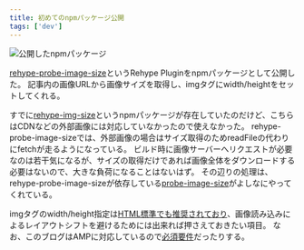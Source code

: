 ```yaml
---
title: 初めてのnpmパッケージ公開
tags: ['dev']
---
```


![公開したnpmパッケージ](https://cdn-ak.f.st-hatena.com/images/fotolife/h/hachipochi/20210829/20210829005143.png)

[rehype-probe-image-size](https://www.npmjs.com/package/rehype-probe-image-size)というRehype Pluginをnpmパッケージとして公開した。
記事内の画像URLから画像サイズを取得し、imgタグにwidth/heightをセットしてくれる。

すでに[rehype-img-size](https://www.npmjs.com/package/rehype-img-size)というnpmパッケージが存在していたのだけど、こちらはCDNなどの外部画像には対応していなかったので使えなかった。
rehype-probe-image-sizeでは、外部画像の場合はサイズ取得のためreadFileの代わりにfetchが走るようになっている。
ビルド時に画像サーバーへリクエストが必要なのは若干気になるが、サイズの取得だけであれば画像全体をダウンロードする必要はないので、大きな負荷になることはないはず。
その辺りの処理は、rehype-probe-image-sizeが依存している[probe-image-size](https://github.com/nodeca/probe-image-size)がよしなにやってくれている。

imgタグのwidth/height指定は[HTML標準でも推奨されており](https://html.spec.whatwg.org/multipage/embedded-content.html#:~:text=developers%20are%20encouraged%20to%20specify%20an%20intrinsic%20aspect%20ratio%20via%20width%20and%20height%20attributes)、画像読み込みによるレイアウトシフトを避けるためには出来れば押さえておきたい項目。
なお、このブログはAMPに対応しているので[必須要件](https://amp.dev/ja/documentation/components/amp-img/#:~:text=(width%20%2F%20height%20%E3%81%AE%E3%82%88%E3%81%86%E3%81%AA)%E6%98%8E%E7%A4%BA%E7%9A%84%E3%81%AA%E3%82%B5%E3%82%A4%E3%82%B9%E3%82%99%E3%82%92%E3%81%82%E3%82%89%E3%81%8B%E3%81%97%E3%82%99%E3%82%81%E6%8C%87%E5%AE%9A%E3%81%97%E3%81%A6%E3%81%8A%E3%81%8F%E5%BF%85%E8%A6%81%E3%81%8B%E3%82%99%E3%81%82%E3%82%8A%E3%81%BE%E3%81%99)だったりする。
